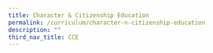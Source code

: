 ```yaml
---
title: Character & Citizenship Education
permalink: /curriculum/character-n-citizenship-education
description: ""
third_nav_title: CCE
---
```

